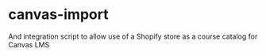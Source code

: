 # canvas-import
And integration script to allow use of a Shopify store as a course catalog for Canvas LMS

